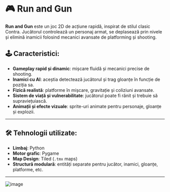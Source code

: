 # 🎮 Run and Gun

**Run and Gun** este un joc 2D de acțiune rapidă, inspirat de stilul clasic Contra. Jucătorul controlează un personaj armat, se deplasează prin nivele și elimină inamicii folosind mecanici avansate de platforming și shooting.

## 🕹️ Caracteristici:
- **Gameplay rapid și dinamic**: mișcare fluidă și mecanici precise de shooting.
- **Inamici cu AI**: aceștia detectează jucătorul și trag gloanțe în funcție de poziția sa.
- **Fizică realistă**: platforme în mișcare, gravitație și coliziuni avansate.
- **Sistem de viață și vulnerabilitate**: jucătorul poate fi rănit și trebuie să supraviețuiască.
- **Animații și efecte vizuale**: sprite-uri animate pentru personaje, gloanțe și explozii.

---

## 🛠️ Tehnologii utilizate:
- **Limbaj**: Python  
- **Motor grafic**: Pygame  
- **Map Design**: Tiled (`.tmx` maps)  
- **Structură modulară**: entități separate pentru jucător, inamici, gloanțe, platforme, etc.

---

![image](https://github.com/user-attachments/assets/461557ff-9816-47e9-9fc8-afb998284d0b)

